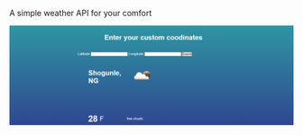 A simple weather API for your comfort

<img src="https://github.com/horler408/weather_api/blob/main/assets/preview.png" alt="Preview Image">
